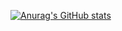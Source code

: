 [![Anurag's GitHub stats](https://github-readme-stats.vercel.app/api?username=maoHuanZhe)](https://github.com/anuraghazra/github-readme-stats)
